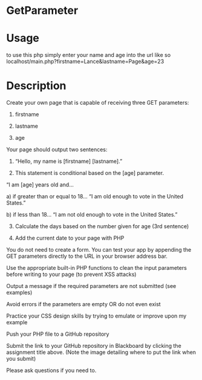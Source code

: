 # GetParameter

# Usage
to use this php simply enter your name and age into the url like so
localhost/main.php?firstname=Lance&lastname=Page&age=23

# Description
Create your own page that is capable of receiving three GET parameters:

1) firstname

2) lastname

3) age

Your page should output two sentences:

1) “Hello, my name is [firstname] [lastname].”

2) This statement is conditional based on the [age] parameter.

“I am [age] years old and... 

a) if greater than or equal to 18… “I am old enough to vote in the United States.”

b) if less than 18… “I am not old enough to vote in the United States.”

3) Calculate the days based on the number given for age (3rd sentence)

4) Add the current date to your page with PHP 

You do not need to create a form. You can test your app by appending the GET parameters directly to the URL in your browser address bar.

Use the appropriate built-in PHP functions to clean the input parameters before writing to your page (to prevent XSS attacks)

Output a message if the required parameters are not submitted (see examples)

Avoid errors if the parameters are empty OR do not even exist

Practice your CSS design skills by trying to emulate or improve upon my example

Push your PHP file to a GitHub repository

Submit the link to your GitHub repository in Blackboard by clicking the assignment title above. (Note the image detailing where to put the link when you submit)

Please ask questions if you need to.
